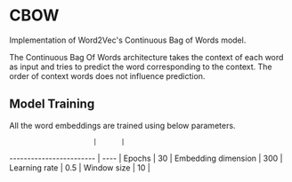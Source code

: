 # CBOW
Implementation of Word2Vec's Continuous Bag of Words model.

The Continuous Bag Of Words architecture takes the context of each word as input and tries to predict the word corresponding to the context. The order of context words does not influence prediction.

##  Model Training
All the word embeddings are trained using below parameters.

                         |      |
------------------------ | ---- |
Epochs                   |  30  |
Embedding dimension      |  300 |
Learning rate            |  0.5 |
Window size              |  10  |

